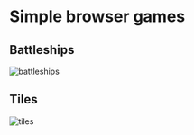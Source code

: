 # Simple browser games
## Battleships
![battleships](https://github.com/user-attachments/assets/5d8ec2e4-bb57-4769-83c7-515e377a58db)

## Tiles
![tiles](https://github.com/user-attachments/assets/5937bd14-1112-4b66-a017-f45885a3bcd5)

